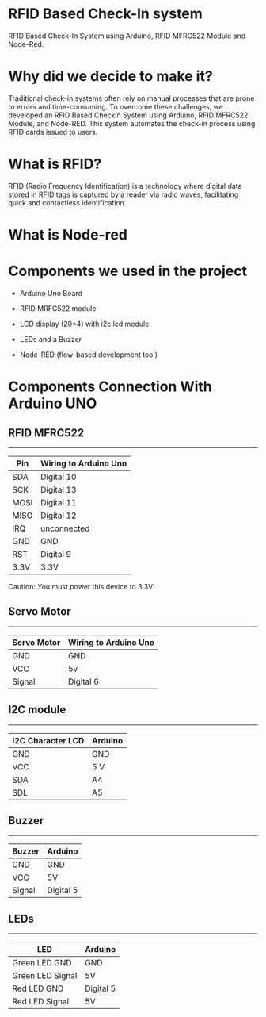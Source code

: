 RFID Based Check-In system
===
RFID Based Check-In System using Arduino, RFID MFRC522 Module and Node-Red.

# Why did we decide to make it?
Traditional check-in systems often rely on manual processes that are prone to errors and time-consuming. To overcome these challenges, we developed an RFID Based Checkin System using Arduino, RFID MFRC522 Module, and Node-RED. This system automates the check-in process using RFID cards issued to users.

# What is RFID?
RFID (Radio Frequency Identification) is a technology where digital data stored in RFID tags is captured by a reader via radio waves, facilitating quick and contactless identification.

# What is Node-red



# Components we used in the project
* Arduino Uno Board

* RFID MRFC522 module


* LCD display (20*4) with i2c lcd module


* LEDs and a Buzzer


* Node-RED (flow-based development tool)



# Components Connection With Arduino UNO

## RFID MFRC522
---------------

|Pin   |    Wiring to Arduino Uno|
|------|-------------------------|
|SDA   |    Digital 10|
|SCK   |    Digital 13|
|MOSI  |    Digital 11|
|MISO  |    Digital 12|
|IRQ   |    unconnected
|GND   |    GND
|RST   |    Digital 9
|3.3V  |    3.3V

Caution: You must power this device to 3.3V!

## Servo Motor
-----------------

|Servo Motor  |   Wiring to Arduino Uno|
|----------------|------------------------|
GND              |   GND
VCC              |   5v
Signal           |   Digital 6

## I2C module
-------------

|I2C Character LCD |  Arduino|
|------------------|---------|
GND         	  |  GND
VCC        	  |  5 V
SDA        	  |  A4
SDL         	  |  A5

## Buzzer
-------------

|Buzzer     |  Arduino|
|-----------|---------|
GND         |  GND
VCC        	|  5V
Signal      |  Digital 5


## LEDs
-------------

|LED                  |  Arduino  |
|---------------------|-----------|
Green LED GND         |  GND
Green LED Signal      |  5V
Red LED GND           |  Digital 5
Red LED Signal        |  5V


<!-- ## check out our project at Arduino 
[RFID Based Attendance System](https://create.arduino.cc/projecthub/team_chkr/rfid-based-smart-attendance-system-46b045?ref=user&ref_id=1435285&offset=0) -->


<!-- ## Contributors ✨
Thanks goes to these wonderful people ([emoji key](https://allcontributors.org/docs/en/emoji-key)): -->

<!-- ALL-CONTRIBUTORS-LIST:START - Do not remove or modify this section -->
<!-- prettier-ignore-start -->
<!-- markdownlint-disable -->
<table>
  <tr>
<!--     <td align="center"><img src="https://avatars.githubusercontent.com/u/1500684?v=3" width="100px;" alt=""/><br /><sub><b>Chamila Bandara</b></sub></a><br /><a href="#question-kentcdodds" title="Answering Questions">💬</a> <a href="https://github.com/all-contributors/all-contributors/commits?author=chami-95" title="Documentation">📖</a> <a href="https://github.com/all-contributors/all-contributors/pulls?q=is%3Apr+reviewed-by%3Akentcdodds" title="Reviewed Pull Requests">👀</a> <a href="#talk-kentcdodds" title="Talks">📢</a></td> -->
    </tr>
</table>